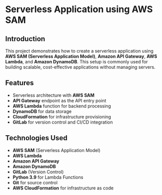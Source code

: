 # Serverless Application using AWS SAM

## Introduction
This project demonstrates how to create a serverless application using **AWS SAM (Serverless Application Model)**, **Amazon API Gateway**, **AWS Lambda**, and **Amazon DynamoDB**. This setup is commonly used for building scalable, cost-effective applications without managing servers.

## Features
- Serverless architecture with **AWS SAM**
- **API Gateway** endpoint as the API entry point
- **AWS Lambda** function for backend processing
- **DynamoDB** for data storage
- **CloudFormation** for infrastructure provisioning
- **GitLab** for version control and CI/CD integration

## Technologies Used
- **AWS SAM** (Serverless Application Model)
- **AWS Lambda**
- **Amazon API Gateway**
- **Amazon DynamoDB**
- **GitLab** (Version Control)
- **Python 3.9** for Lambda Functions
- **Git** for source control
- **AWS CloudFormation** for infrastructure as code

